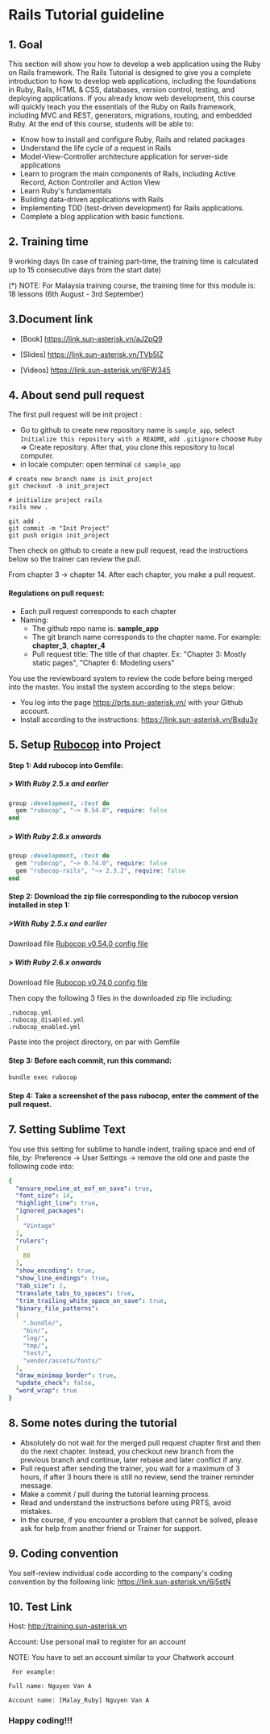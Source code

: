 # Rails Tutorial guideline

## 1. Goal

This section will show you how to develop a web application using the Ruby on Rails framework. The Rails Tutorial is designed to give you a complete introduction to how to develop web applications, including the foundations in Ruby, Rails, HTML & CSS, databases, version control, testing, and deploying applications. If you already know web development, this course will quickly teach you the essentials of the Ruby on Rails framework, including MVC and REST, generators, migrations, routing, and embedded Ruby.
At the end of this course, students will be able to:
  - Know how to install and configure Ruby, Rails and related packages
  - Understand the life cycle of a request in Rails
  - Model-View-Controller architecture application for server-side applications
  - Learn to program the main components of Rails, including Active Record, Action Controller and Action View
  - Learn Ruby's fundamentals
  - Building data-driven applications with Rails
  - Implementing TDD (test-driven development) for Rails applications.
  - Complete a blog application with basic functions.
  
## 2. Training time
9 working days (In case of training part-time, the training time is calculated up to 15 consecutive days from the start date)

(*) NOTE: For Malaysia training course, the training time for this module is: 18 lessons (6th August - 3rd September)

## 3.Document link

- [Book] https://link.sun-asterisk.vn/aJ2pQ9

- [Slides]
https://link.sun-asterisk.vn/TVb5lZ

- [Videos]
https://link.sun-asterisk.vn/6FW345

## 4. About send pull request
The first pull request will be init project :
+ Go to github to create new repository name is `sample_app`, select `Initialize this repository with a README`, `add .gitignore` choose `Ruby` => Create repository. 
After that, you clone this repository to local computer.
+ in locale computer: open terminal `cd sample_app`
```
# create new branch name is init_project
git checkout -b init_project 

# initialize project rails
rails new .

git add .
git commit -m "Init Project"
git push origin init_project
```

Then check on github to create a new pull request, read the instructions below so the trainer can review the pull.

From chapter 3 -> chapter 14.  After each chapter, you make a pull request.

#### Regulations on pull request:
- Each pull request corresponds to each chapter
- Naming:
  + The github repo name is: **sample_app**
  + The git branch name corresponds to the chapter name. For example: **chapter_3**, **chapter_4**
  + Pull request title: The title of that chapter.
    Ex: "Chapter 3: Mostly static pages", "Chapter 6: Modeling users"

You use the reviewboard system to review the code before being merged into the master. You install the system according to the steps below:

 - You log into the page https://prts.sun-asterisk.vn/ with your Github account.
- Install according to the instructions:
https://link.sun-asterisk.vn/Bxdu3v

## 5. Setup [Rubocop](https://github.com/rubocop-hq/rubocop) into Project
#### Step 1:  Add rubocop into Gemfile:
##### > With Ruby 2.5.x and earlier
```ruby
group :development, :test do
  gem "rubocop", "~> 0.54.0", require: false
end
```

##### > With Ruby 2.6.x onwards
```ruby
group :development, :test do
  gem "rubocop", "~> 0.74.0", require: false
  gem "rubocop-rails", "~> 2.3.2", require: false
end
```

#### Step 2: Download the zip file corresponding to the rubocop version installed in step 1:
##### >With Ruby 2.5.x and earlier
Download file [Rubocop v0.54.0 config file](https://github.com/framgia/Training-Guideline/blob/master/Rails/rubocop_config-0.54.0.tar.gz)

##### > With Ruby 2.6.x onwards
Download file [Rubocop v0.74.0 config file](https://github.com/framgia/Training-Guideline/blob/master/Rails/rubocop_config-0.74.0.tar.gz)

Then copy the following 3 files in the downloaded zip file including:
```
.rubocop.yml
.rubocop_disabled.yml
.rubocop_enabled.yml
```

Paste into the project directory, on par with Gemfile
#### Step 3: Before each commit, run this command:

```bash
bundle exec rubocop
```

#### Step 4: Take a screenshot of the pass rubocop, enter the comment of the pull request.


## 7. Setting Sublime Text
You use this setting for sublime to handle indent, trailing space and end of file, by:
Preference -> User Settings -> remove the old one and paste the following code into:
```yaml
{
  "ensure_newline_at_eof_on_save": true,
  "font_size": 14,
  "highlight_line": true,
  "ignored_packages":
  [
    "Vintage"
  ],
  "rulers":
  [
    80
  ],
  "show_encoding": true,
  "show_line_endings": true,
  "tab_size": 2,
  "translate_tabs_to_spaces": true,
  "trim_trailing_white_space_on_save": true,
  "binary_file_patterns":
  [
    ".bundle/",
    "bin/",
    "log/",
    "tmp/",
    "test/",
    "vendor/assets/fonts/"
  ],
  "draw_minimap_border": true,
  "update_check": false,
  "word_wrap": true
}
```
## 8. Some notes during the tutorial
- Absolutely do not wait for the merged pull request chapter first and then do the next chapter. Instead, you checkout new branch from the previous branch and continue, later rebase and later conflict if any.
- Pull request after sending the trainer, you wait for a maximum of 3 hours, if after 3 hours there is still no review, send the trainer reminder message.
- Make a commit / pull during the tutorial learning process.
- Read and understand the instructions before using PRTS, avoid mistakes.
- In the course, if you encounter a problem that cannot be solved, please ask for help from another friend or Trainer for support.

## 9. Coding convention
You self-review individual code according to the company's coding convention by the following link:
https://link.sun-asterisk.vn/6j5stN
## 10. Test Link
Host: http://training.sun-asterisk.vn

Account: Use personal mail to register for an account

NOTE:  You have to set an account similar to your Chatwork account

  `` For example:``

  ``Full name: Nguyen Van A``

  ``Account name: [Malay_Ruby] Nguyen Van A``

### Happy coding!!!
